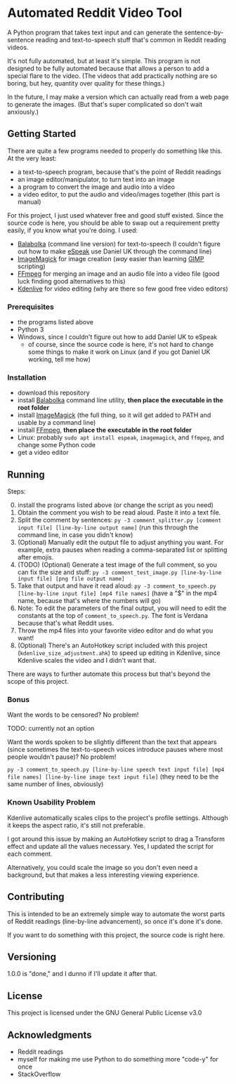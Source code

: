 # Automated Reddit Video Tool

A Python program that takes text input and can generate the sentence-by-sentence reading and text-to-speech stuff that's common in Reddit reading videos.

It's not fully automated, but at least it's simple. This program is not designed to be fully automated because that allows a person to add a special flare to the video. (The videos that add practically nothing are so boring, but hey, quantity over quality for these things.)

In the future, I may make a version which can actually read from a web page to generate the images. (But that's super complicated so don't wait anxiously.)

## Getting Started

There are quite a few programs needed to properly do something like this. At the very least:

* a text-to-speech program, because that's the point of Reddit readings
* an image editor/manipulator, to turn text into an image
* a program to convert the image and audio into a video
* a video editor, to put the audio and video/images together (this part is manual)

For this project, I just used whatever free and good stuff existed. Since the source code is here, you should be able to swap out a requirement pretty easily, if you know what you're doing. I used:

* [Balabolka](http://balabolka.site/balabolka.htm) (command line version) for text-to-speech (I couldn't figure out how to make [eSpeak](https://espeak.sourceforge.net/) use Daniel UK through the command line)
* [ImageMagick](https://imagemagick.org/) for image creation (*way* easier than learning [GIMP](https://www.gimp.org/) scripting)
* [FFmpeg](https://ffmpeg.org/) for merging an image and an audio file into a video file (good luck finding good alternatives to this)
* [Kdenlive](https://kdenlive.org/en/) for video editing (why are there so few good free video editors)

### Prerequisites

* the programs listed above
* Python 3
* Windows, since I couldn't figure out how to add Daniel UK to eSpeak
    * of course, since the source code is here, it's not hard to change some things to make it work on Linux (and if you got Daniel UK working, tell me how)

### Installation

* download this repository
* install [Balabolka](http://balabolka.site/bconsole.htm) command line utility, **then place the executable in the root folder**
* install [ImageMagick](https://imagemagick.org/script/download.php) (the full thing, so it will get added to PATH and usable by a command line)
* install [FFmpeg](https://www.gyan.dev/ffmpeg/builds/), **then place the executable in the root folder**
* Linux: probably `sudo apt install espeak`, `imagemagick`, and `ffmpeg`, and change some Python code
* get a video editor

## Running

Steps:

0. install the programs listed above (or change the script as you need)
1. Obtain the comment you wish to be read aloud. Paste it into a text file.
2. Split the comment by sentences: `py -3 comment_splitter.py [comment input file] [line-by-line output name]` (run this through the command line, in case you didn't know)
3. (Optional) Manually edit the output file to adjust anything you want. For example, extra pauses when reading a comma-separated list or splitting after emojis.
4. (TODO) (Optional) Generate a test image of the full comment, so you can fix the size and stuff: `py -3 comment_test_image.py [line-by-line input file] [png file output name]`
5. Take that output and have it read aloud: `py -3 comment_to_speech.py [line-by-line input file] [mp4 file names]` (have a "$" in the mp4 name, because that's where the numbers will go)
6. Note: To edit the parameters of the final output, you will need to edit the constants at the top of `comment_to_speech.py`. The font is Verdana because that's what Reddit uses.
7. Throw the mp4 files into your favorite video editor and do what you want!
8. (Optional) There's an AutoHotkey script included with this project (`kdenlive_size_adjustment.ahk`) to speed up editing in Kdenlive, since Kdenlive scales the video and I didn't want that.

There are ways to further automate this process but that's beyond the scope of this project.

### Bonus

Want the words to be censored? No problem!

TODO: currently not an option

Want the words spoken to be slightly different than the text that appears (since sometimes the text-to-speech voices introduce pauses where most people wouldn't pause)? No problem!

`py -3 comment_to_speech.py [line-by-line speech text input file] [mp4 file names] [line-by-line image text input file]` (they need to be the same number of lines, obviously)

### Known Usability Problem

Kdenlive automatically scales clips to the project's profile settings. Although it keeps the aspect ratio, it's still not preferable.

I got around this issue by making an AutoHotkey script to drag a Transform effect and update all the values necessary. Yes, I updated the script for each comment.

Alternatively, you could scale the image so you don't even need a background, but that makes a less interesting viewing experience.

## Contributing

This is intended to be an extremely simple way to automate the worst parts of Reddit readings (line-by-line advancement), so once it's done it's done.

If you want to do something with this project, the source code is right here.

## Versioning

1.0.0 is "done," and I dunno if I'll update it after that.

## License

This project is licensed under the GNU General Public License v3.0

## Acknowledgments

* Reddit readings
* myself for making me use Python to do something more "code-y" for once
* StackOverflow
